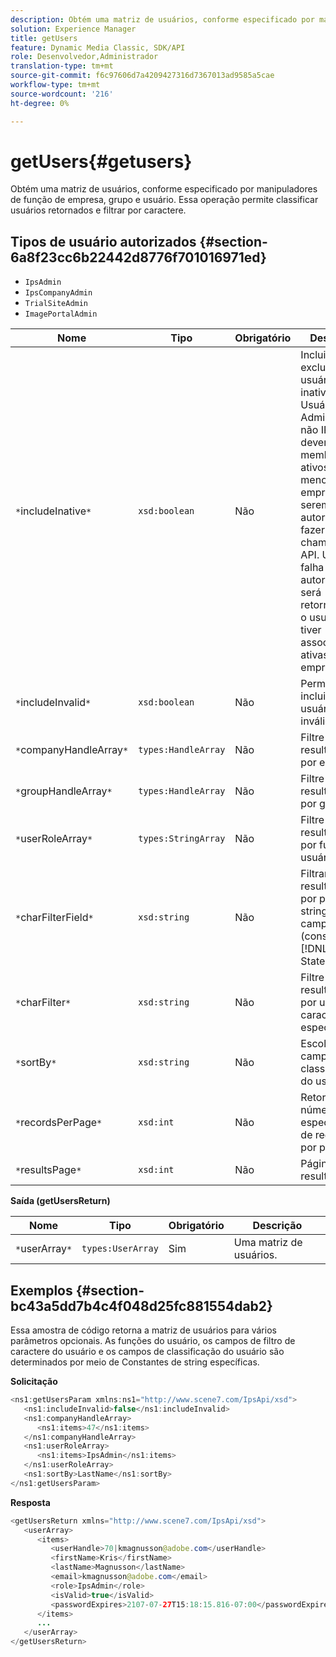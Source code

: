 ```yaml
---
description: Obtém uma matriz de usuários, conforme especificado por manipuladores de função de empresa, grupo e usuário. Essa operação permite classificar usuários retornados e filtrar por caractere.
solution: Experience Manager
title: getUsers
feature: Dynamic Media Classic, SDK/API
role: Desenvolvedor,Administrador
translation-type: tm+mt
source-git-commit: f6c97606d7a4209427316d7367013ad9585a5cae
workflow-type: tm+mt
source-wordcount: '216'
ht-degree: 0%

---
```



# getUsers{#getusers}

Obtém uma matriz de usuários, conforme especificado por manipuladores de função de empresa, grupo e usuário. Essa operação permite classificar usuários retornados e filtrar por caractere.

## Tipos de usuário autorizados {#section-6a8f23cc6b22442d8776f701016971ed}

* `IpsAdmin`
* `IpsCompanyAdmin`
* `TrialSiteAdmin`
* `ImagePortalAdmin`


| Nome | Tipo | Obrigatório | Descrição |
|---|---|---|---|
| `*`includeInative`*` | `xsd:boolean` | Não | Incluir ou excluir usuários inativos. Usuários de Administração não IPS devem ser membros ativos de pelo menos uma empresa para serem autorizados a fazer chamadas de API. Uma falha de autorização será retornada se o usuário não tiver associações ativas à empresa. |
| `*`includeInvalid`*` | `xsd:boolean` | Não | Permite incluir/excluir usuários inválidos. |
| `*`companyHandleArray`*` | `types:HandleArray` | Não | Filtre os resultados por empresa. |
| `*`groupHandleArray`*` | `types:HandleArray` | Não | Filtre os resultados por grupo. |
| `*`userRoleArray`*` | `types:StringArray` | Não | Filtre os resultados por função de usuário. |
| `*`charFilterField`*` | `xsd:string` | Não | Filtrar resultados por prefixo da string do campo (consulte [!DNL Trash State).] |
| `*`charFilter`*` | `xsd:string` | Não | Filtre os resultados por um caractere específico. |
| `*`sortBy`*` | `xsd:string` | Não | Escolha dos campos de classificação do usuário. |
| `*`recordsPerPage`*` | `xsd:int` | Não | Retorna o número especificado de registros por página. |
| `*`resultsPage`*` | `xsd:int` | Não | Página de resultados. |

**Saída (getUsersReturn)**

| Nome | Tipo | Obrigatório | Descrição |
|---|---|---|---|
| `*`userArray`*` | `types:UserArray` | Sim | Uma matriz de usuários. |

## Exemplos {#section-bc43a5dd7b4c4f048d25fc881554dab2}

Essa amostra de código retorna a matriz de usuários para vários parâmetros opcionais. As funções do usuário, os campos de filtro de caractere do usuário e os campos de classificação do usuário são determinados por meio de Constantes de string específicas.

**Solicitação**

```java
<ns1:getUsersParam xmlns:ns1="http://www.scene7.com/IpsApi/xsd">
   <ns1:includeInvalid>false</ns1:includeInvalid>
   <ns1:companyHandleArray>
      <ns1:items>47</ns1:items>
   </ns1:companyHandleArray>
   <ns1:userRoleArray>
      <ns1:items>IpsAdmin</ns1:items>
   </ns1:userRoleArray>
   <ns1:sortBy>LastName</ns1:sortBy>
</ns1:getUsersParam>
```

**Resposta**

```java
<getUsersReturn xmlns="http://www.scene7.com/IpsApi/xsd">
   <userArray>
      <items>
         <userHandle>70|kmagnusson@adobe.com</userHandle>
         <firstName>Kris</firstName>
         <lastName>Magnusson</lastName>
         <email>kmagnusson@adobe.com</email>
         <role>IpsAdmin</role>
         <isValid>true</isValid>
         <passwordExpires>2107-07-27T15:18:15.816-07:00</passwordExpires>
      </items>
      ...
   </userArray>
</getUsersReturn>
```


